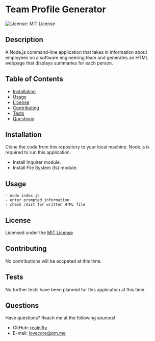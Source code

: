 # Team Profile Generator

![License: MIT License](https://img.shields.io/badge/license-MIT-orange)
  
## Description

A Node.js command-line application that takes in information about employees on a software engineering team and generates an HTML webpage that displays summaries for each person.

## Table of Contents

- [Installation](#installation)
- [Usage](#usage)
- [License](#license)
- [Contributing](#contributing)
- [Tests](#tests)
- [Questions](#questions)

## Installation

Clone the code from this repository to your local machine. Node.js is required to run this application.
- Install Inquirer module.
- Install File System (fs) module.

## Usage

```
- node index.js
- enter prompted information 
- check /dist for written HTML file
```

## License
    
Licensed under the [MIT License](https://spdx.org/licenses/MIT.html)

## Contributing

No contributions will be accpeted at this time.

## Tests

No further tests have been planned for this application at this time.

## Questions

Have questions? Reach me at the following sources!

* GitHub: [realnifty](https://github.com/realnifty)
* E-mail: lovecore@pm.me

